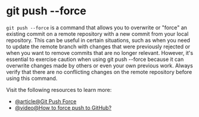 # git push --force

`git push --force` is a command that allows you to overwrite or "force" an existing commit on a remote repository with a new commit from your local repository. This can be useful in certain situations, such as when you need to update the remote branch with changes that were previously rejected or when you want to remove commits that are no longer relevant. However, it's essential to exercise caution when using git push --force because it can overwrite changes made by others or even your own previous work. Always verify that there are no conflicting changes on the remote repository before using this command.

Visit the following resources to learn more:

- [@article@Git Push Force](https://www.gitkraken.com/learn/git/problems/git-push-force)
- [@video@How to force push to GitHub?](https://www.youtube.com/watch?v=wgXbfLn-zkI)